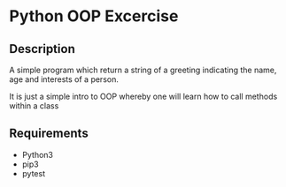 # Python OOP Excercise

## Description
<p>
    A simple program which return a string of a greeting indicating the name, age and interests of a person.
</p>

<p>
    It is just a simple intro to OOP whereby one will learn how to call methods within a class
</p>

## Requirements
- Python3
- pip3
- pytest
